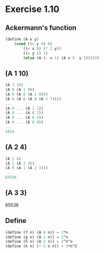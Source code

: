 # Exercise 1.10
## Ackermann's function
```Scheme
(define (A x y)
    (cond ((= y 0) 0)
        ((= x 0) (* 2 y))
        ((= y 1) 2)
        (else (A (- x 1) (A x (- y 1))))))
```

## (A 1 10)
```Scheme
(A 1 10)
(A 0 (A 1 9))
(A 0 (A 0 (A 1 8)))
(A 0 (A 0 (A 0 (A 1 7))))
...
(A 0 ... (A 1 1))
(A 0 ... (A 0 2))
(A 0 ... (A 0 4))
(A 0 ... (A 0 8))
...
1024
```

## (A 2 4)
```Scheme
(A 2 4)
(A 1 (A 2 3))
(A 0 (A 1 (A 2 3)))
...
65536
```

## (A 3 3)
65536

## Define
```Scheme
(define (f n) (A 0 n)) = 2*n
(define (g n) (A 1 n)) = 2^n
(define (h n) (A 2 n)) = 2^n^n
(define (k n) (* 5 n n)) = 5*n^2
```
